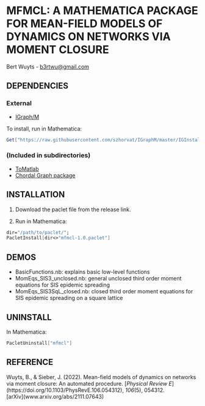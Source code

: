 # MFMCL: A MATHEMATICA PACKAGE FOR MEAN-FIELD MODELS OF DYNAMICS ON NETWORKS VIA MOMENT CLOSURE 

Bert Wuyts - b3rtwu@gmail.com


## DEPENDENCIES

### External
- [IGraph/M](https://github.com/szhorvat/IGraphM)

To install, run in Mathematica: 
```Mathematica
Get["https://raw.githubusercontent.com/szhorvat/IGraphM/master/IGInstaller.m"]
```

### (Included in subdirectories)
- [ToMatlab](https://library.wolfram.com/infocenter/MathSource/577/)
- [Chordal Graph package](http://mathematica-bits.blogspot.com/2011/02/chordal-graph-usage.html)


## INSTALLATION

1) Download the paclet file from the release link.

2) Run in Mathematica: 
```Mathematica
dir="/path/to/paclet/";
PacletInstall[dir<>"mfmcl-1.0.paclet"]
```


## DEMOS

- BasicFunctions.nb: explains basic low-level functions
- MomEqs_SIS3_unclosed.nb: general unclosed third order moment equations for SIS epidemic spreading 
- MomEqs_SIS3SqL_closed.nb: closed third order moment equations for SIS epidemic spreading on a square lattice 


## UNINSTALL
In Mathematica:
```Mathematica
PacletUninstall["mfmcl"]
```


## REFERENCE 
<div class="csl-entry">Wuyts, B., &#38; Sieber, J. (2022). Mean-field models of dynamics on networks via moment closure: An automated procedure. [<i>Physical Review E</i>](https://doi.org/10.1103/PhysRevE.106.054312), <i>106</i>(5), 054312. </div> [arXiv](www.arxiv.org/abs/2111.07643)
